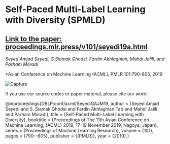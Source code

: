 # Self-Paced Multi-Label Learning with Diversity (SPMLD)

  ## [Link to the paper: proceedings.mlr.press/v101/seyedi19a.html](https://proceedings.mlr.press/v101/seyedi19a.html)

  
  *Seyed Amjad Seyedi, S.Siamak Ghodsi, Fardin Akhlaghian, Mahdi Jalili, and Parham Moradi*
  
  *Asian Conference on Machine Learning (ACML), PMLR 101:790-805, 2019

  ![Capture](https://github.com/SiamakGhodsi/SPMLD/assets/56566139/8a24a55e-6031-48cb-8056-636a987404e0)

  If you use our source codes or paper material, please cite our work: 

@inproceedings{DBLP:conf/acml/SeyediGAJM19,
  author       = {Seyed Amjad Seyedi and
                  S. Siamak Ghodsi and
                  Fardin Akhlaghian Tab and
                  Mahdi Jalili and
                  Parham Moradi},
  title        = {Self-Paced Multi-Label Learning with Diversity},
  booktitle    = {Proceedings of The 11th Asian Conference on Machine Learning, {ACML}
                  2019, 17-19 November 2019, Nagoya, Japan},
  series       = {Proceedings of Machine Learning Research},
  volume       = {101},
  pages        = {790--805},
  publisher    = {{PMLR}},
  year         = {2019}
}
